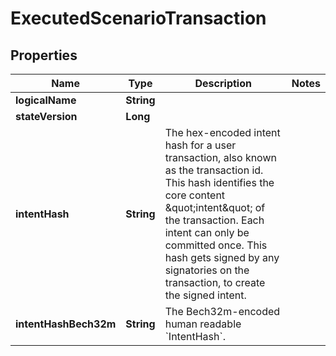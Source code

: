 

# ExecutedScenarioTransaction


## Properties

| Name | Type | Description | Notes |
|------------ | ------------- | ------------- | -------------|
|**logicalName** | **String** |  |  |
|**stateVersion** | **Long** |  |  |
|**intentHash** | **String** | The hex-encoded intent hash for a user transaction, also known as the transaction id. This hash identifies the core content \&quot;intent\&quot; of the transaction. Each intent can only be committed once. This hash gets signed by any signatories on the transaction, to create the signed intent.  |  |
|**intentHashBech32m** | **String** | The Bech32m-encoded human readable &#x60;IntentHash&#x60;. |  |



